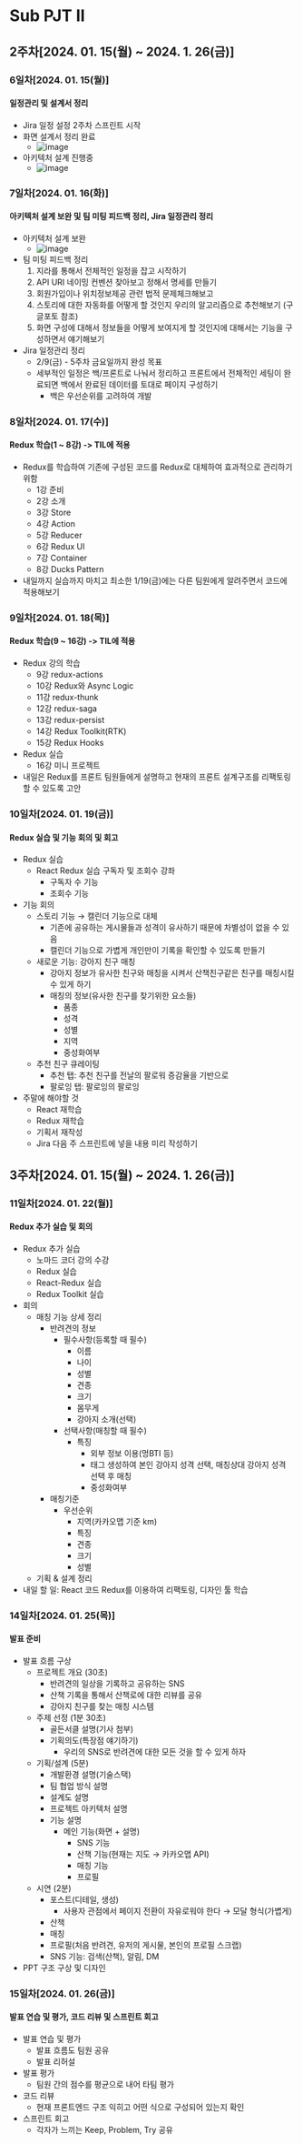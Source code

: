 # Sub PJT II

## 2주차[2024. 01. 15(월) ~ 2024. 1. 26(금)]

### 6일차[2024. 01. 15(월)]

#### 일정관리 및 설계서 정리
- Jira 일정 설정 2주차 스프린트 시작
- 화면 설계서 정리 완료
  - ![image](Figma.PNG)
- 아키텍처 설계 진행중
  - ![image](Architecture.PNG)

### 7일차[2024. 01. 16(화)]

#### 아키텍처 설계 보완 및 팀 미팅 피드백 정리, Jira 일정관리 정리
- 아키텍처 설계 보완
  - ![image](Architecture2.PNG)
- 팀 미팅 피드백 정리
  1. 지라를 통해서 전체적인 일정을 잡고 시작하기
  2. API URI 네이밍 컨벤션 찾아보고 정해서 명세를 만들기
  3. 회원가입이나 위치정보제공 관련 법적 문제체크해보고
  4. 스토리에 대한 자동화를 어떻게 할 것인지 우리의 알고리즘으로 추천해보기 (구글포토 참조)
  5. 화면 구성에 대해서 정보들을 어떻게 보여지게 할 것인지에 대해서는 기능을 구성하면서 얘기해보기
- Jira 일정관리 정리
  - 2/9(금) - 5주차 금요일까지 완성 목표
  - 세부적인 일정은 백/프론트로 나눠서 정리하고 프론트에서 전체적인 세팅이 완료되면 백에서 완료된 데이터를 토대로 페이지 구성하기
    - 백은 우선순위를 고려하여 개발

### 8일차[2024. 01. 17(수)]

#### Redux 학습(1 ~ 8강) -> TIL에 적용
- Redux를 학습하여 기존에 구성된 코드를 Redux로 대체하여 효과적으로 관리하기 위함
  - 1강 준비
  - 2강 소개
  - 3강 Store
  - 4강 Action
  - 5강 Reducer
  - 6강 Redux UI
  - 7강 Container
  - 8강 Ducks Pattern
- 내일까지 실습까지 마치고 최소한 1/19(금)에는 다른 팀원에게 알려주면서 코드에 적용해보기

### 9일차[2024. 01. 18(목)]

#### Redux 학습(9 ~ 16강) -> TIL에 적용
- Redux 강의 학습
  - 9강 redux-actions
  - 10강 Redux와 Async Logic
  - 11강 redux-thunk
  - 12강 redux-saga
  - 13강 redux-persist
  - 14강 Redux Toolkit(RTK)
  - 15강 Redux Hooks
- Redux 실습
  - 16강 미니 프로젝트
- 내일은 Redux를 프론트 팀원들에게 설명하고 현재의 프론트 설계구조를 리팩토링할 수 있도록 고안

### 10일차[2024. 01. 19(금)]

#### Redux 실습 및 기능 회의 및 회고
- Redux 실습
  - React Redux 실습 구독자 및 조회수 강좌
    - 구독자 수 기능
    - 조회수 기능
- 기능 회의
  - 스토리 기능 → 캘린더 기능으로 대체
    - 기존에 공유하는 게시물들과 성격이 유사하기 때문에 차별성이 없을 수 있음
    - 캘린더 기능으로 가볍게 개인만이 기록을 확인할 수 있도록 만들기
  - 새로운 기능: 강아지 친구 매칭
    - 강아지 정보가 유사한 친구와 매칭을 시켜서 산책친구같은 친구를 매칭시킬 수 있게 하기
    - 매칭의 정보(유사한 친구를 찾기위한 요소들)
      - 품종
      - 성격
      - 성별
      - 지역
      - 중성화여부
  - 추천 친구 큐레이팅
    - 추천 탭: 추천 친구를 전날의 팔로워 증감율을 기반으로
    - 팔로잉 탭: 팔로잉의 팔로잉
- 주말에 해야할 것
  - React 재학습
  - Redux 재학습
  - 기획서 재작성
  - Jira 다음 주 스프린트에 넣을 내용 미리 작성하기

## 3주차[2024. 01. 15(월) ~ 2024. 1. 26(금)]

### 11일차[2024. 01. 22(월)]

#### Redux 추가 실습 및 회의
- Redux 추가 실습
  - 노마드 코더 강의 수강
  - Redux 실습
  - React-Redux 실습
  - Redux Toolkit 실습
- 회의
  - 매칭 기능 상세 정리
    - 반려견의 정보
      - 필수사항(등록할 때 필수)
        - 이름
        - 나이
        - 성별
        - 견종
        - 크기
        - 몸무게
        - 강아지 소개(선택)
      - 선택사항(매칭할 때 필수)
        - 특징
          - 외부 정보 이용(멍BTI 등)
          - 태그 생성하여 본인 강아지 성격 선택, 매칭상대 강아지 성격 선택 후 매칭
          - 중성화여부
    - 매칭기준
      - 우선순위
        - 지역(카카오맵 기준 km)
        - 특징
        - 견종
        - 크기
        - 성별
  - 기획 & 설계 정리
- 내일 할 일: React 코드 Redux를 이용하여 리팩토링, 디자인 툴 학습

### 14일차[2024. 01. 25(목)]

#### 발표 준비
- 발표 흐름 구상
  - 프로젝트 개요 (30초)
    - 반려견의 일상을 기록하고 공유하는 SNS
    - 산책 기록을 통해서 산책로에 대한 리뷰를 공유
    - 강아지 친구를 찾는 매칭 시스템
  - 주제 선정 (1분 30초)
    - 골든서클 설명(기사 첨부)
    - 기획의도(특장점 얘기하기)
      - 우리의 SNS로 반려견에 대한 모든 것을 할 수 있게 하자
  - 기획/설계 (5분)
    - 개발환경 설명(기술스택)
    - 팀 협업 방식 설명
    - 설계도 설명
    - 프로젝트 아키텍처 설명
    - 기능 설명
      - 메인 기능(화면 + 설명)
        - SNS 기능
        - 산책 기능(현재는 지도 → 카카오맵 API)
        - 매칭 기능
        - 프로필
  - 시연 (2분)
    - 포스트(디테일, 생성)
      - 사용자 관점에서 페이지 전환이 자유로워야 한다 → 모달 형식(가볍게)
    - 산책
    - 매칭
    - 프로필(처음 반려견, 유저의 게시물, 본인의 프로필 스크랩)
    - SNS 기능: 검색(산책), 알림, DM
- PPT 구조 구상 및 디자인

### 15일차[2024. 01. 26(금)]

#### 발표 연습 및 평가, 코드 리뷰 및 스프린트 회고
- 발표 연습 및 평가
  - 발표 흐름도 팀원 공유
  - 발표 리허설
- 발표 평가
  - 팀원 간의 점수를 평균으로 내어 타팀 평가
- 코드 리뷰
  - 현재 프론트엔드 구조 익히고 어떤 식으로 구성되어 있는지 확인
- 스프린트 회고
  - 각자가 느끼는 Keep, Problem, Try 공유